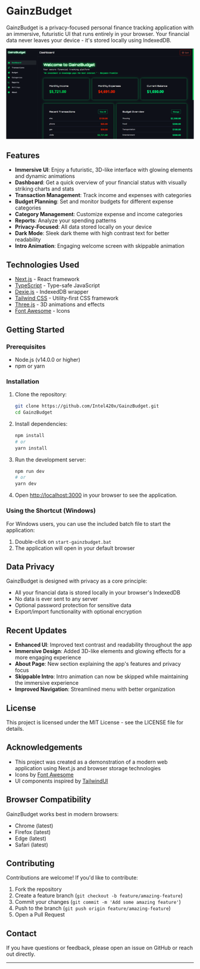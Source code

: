 # GainzBudget

GainzBudget is a privacy-focused personal finance tracking application with an immersive, futuristic UI that runs entirely in your browser. Your financial data never leaves your device - it's stored locally using IndexedDB.

![GainzBudget Screenshot](screenshot.png)

## Features

- **Immersive UI**: Enjoy a futuristic, 3D-like interface with glowing elements and dynamic animations
- **Dashboard**: Get a quick overview of your financial status with visually striking charts and stats
- **Transaction Management**: Track income and expenses with categories
- **Budget Planning**: Set and monitor budgets for different expense categories
- **Category Management**: Customize expense and income categories
- **Reports**: Analyze your spending patterns
- **Privacy-Focused**: All data stored locally on your device
- **Dark Mode**: Sleek dark theme with high contrast text for better readability
- **Intro Animation**: Engaging welcome screen with skippable animation


## Technologies Used

- [Next.js](https://nextjs.org/) - React framework
- [TypeScript](https://www.typescriptlang.org/) - Type-safe JavaScript
- [Dexie.js](https://dexie.org/) - IndexedDB wrapper
- [Tailwind CSS](https://tailwindcss.com/) - Utility-first CSS framework
- [Three.js](https://threejs.org/) - 3D animations and effects
- [Font Awesome](https://fontawesome.com/) - Icons


## Getting Started

### Prerequisites

- Node.js (v14.0.0 or higher)
- npm or yarn


### Installation

1. Clone the repository:

   ```bash
   git clone https://github.com/Intel420x/GainzBudget.git
   cd GainzBudget
   ```

2. Install dependencies:

   ```bash
   npm install
   # or
   yarn install
   ```

3. Run the development server:

   ```bash
   npm run dev
   # or
   yarn dev
   ```

4. Open [http://localhost:3000](http://localhost:3000) in your browser to see the application.


### Using the Shortcut (Windows)

For Windows users, you can use the included batch file to start the application:

1. Double-click on `start-gainzbudget.bat`
2. The application will open in your default browser


## Data Privacy

GainzBudget is designed with privacy as a core principle:

- All your financial data is stored locally in your browser's IndexedDB
- No data is ever sent to any server
- Optional password protection for sensitive data
- Export/import functionality with optional encryption


## Recent Updates

- **Enhanced UI**: Improved text contrast and readability throughout the app
- **Immersive Design**: Added 3D-like elements and glowing effects for a more engaging experience
- **About Page**: New section explaining the app's features and privacy focus
- **Skippable Intro**: Intro animation can now be skipped while maintaining the immersive experience
- **Improved Navigation**: Streamlined menu with better organization


## License

This project is licensed under the MIT License - see the LICENSE file for details.


## Acknowledgements

- This project was created as a demonstration of a modern web application using Next.js and browser storage technologies
- Icons by [Font Awesome](https://fontawesome.com/)
- UI components inspired by [TailwindUI](https://tailwindui.com/)


## Browser Compatibility

GainzBudget works best in modern browsers:

- Chrome (latest)
- Firefox (latest)
- Edge (latest)
- Safari (latest)


## Contributing

Contributions are welcome! If you'd like to contribute:

1. Fork the repository
2. Create a feature branch (`git checkout -b feature/amazing-feature`)
3. Commit your changes (`git commit -m 'Add some amazing feature'`)
4. Push to the branch (`git push origin feature/amazing-feature`)
5. Open a Pull Request


## Contact

If you have questions or feedback, please open an issue on GitHub or reach out directly.


---

